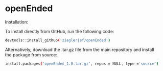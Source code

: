 # openEnded

Installation:

To install directly from GitHub, run the following code:
```bash
devtools::install_github('zieglerjef/openEnded')
```

Alternatively, download the .tar.gz file from the main repository and install the package from source:

```bash
install.packages('openEnded_1.0.tar.gz', repos = NULL, type ='source')
```
